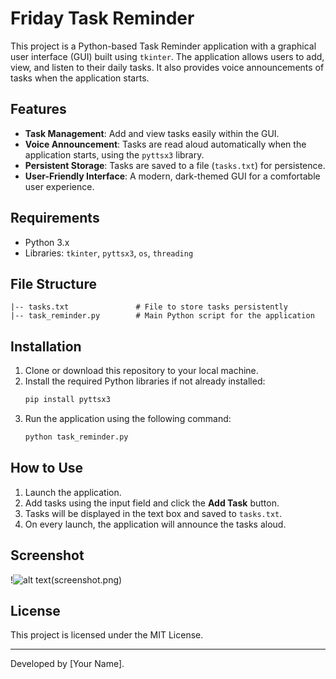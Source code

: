 
# Friday Task Reminder

This project is a Python-based Task Reminder application with a graphical user interface (GUI) built using `tkinter`. 
The application allows users to add, view, and listen to their daily tasks. It also provides voice announcements of tasks when the application starts.

## Features

- **Task Management**: Add and view tasks easily within the GUI.
- **Voice Announcement**: Tasks are read aloud automatically when the application starts, using the `pyttsx3` library.
- **Persistent Storage**: Tasks are saved to a file (`tasks.txt`) for persistence.
- **User-Friendly Interface**: A modern, dark-themed GUI for a comfortable user experience.

## Requirements

- Python 3.x
- Libraries: `tkinter`, `pyttsx3`, `os`, `threading`

## File Structure

```
|-- tasks.txt               # File to store tasks persistently
|-- task_reminder.py        # Main Python script for the application
```

## Installation

1. Clone or download this repository to your local machine.
2. Install the required Python libraries if not already installed:
    ```bash
    pip install pyttsx3
    ```
3. Run the application using the following command:
    ```bash
    python task_reminder.py
    ```

## How to Use

1. Launch the application.
2. Add tasks using the input field and click the **Add Task** button.
3. Tasks will be displayed in the text box and saved to `tasks.txt`.
4. On every launch, the application will announce the tasks aloud.

## Screenshot

!![alt text](<Screenshot 2024-12-16 173927.png>)(screenshot.png)

## License

This project is licensed under the MIT License.

---
Developed by [Your Name].
